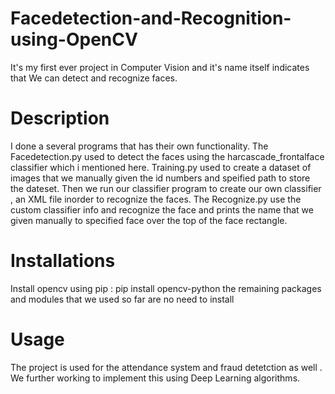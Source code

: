 # Facedetection-and-Recognition-using-OpenCV
It's my first ever project in Computer Vision and it's name itself indicates that We can detect and recognize faces.

# Description 
I done a several programs that has their own functionality. The Facedetection.py used to detect the faces using the harcascade_frontalface classifier which i mentioned here. Training.py used to create a dataset of images that we manually given the id numbers and speified path to store the dateset. Then we run our classifier program to create our own classifier , an XML file inorder to recognize the faces. The Recognize.py use the custom classifier info and recognize the face and prints the name that we given manually to specified face over the top of the face rectangle.

# Installations
Install opencv using pip : pip install opencv-python
the remaining packages and modules that we used so far are no need to install 

# Usage
The project is used for the attendance system and fraud detetction as well . We further working to implement this using Deep Learning algorithms. 
